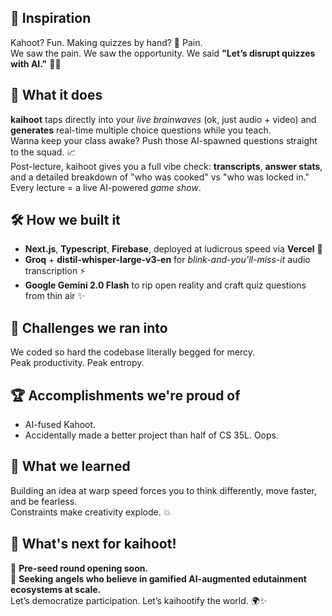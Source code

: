 ## 🚀 Inspiration  
Kahoot? Fun. Making quizzes by hand? 🤢 Pain.  
We saw the pain. We saw the opportunity. We said **"Let’s disrupt quizzes with AI."** 🤖🔥

## 🧠 What it does  
**kaihoot** taps directly into your *live brainwaves* (ok, just audio + video) and **generates** real-time multiple choice questions while you teach.  
Wanna keep your class awake? Push those AI-spawned questions straight to the squad. 📈  
Post-lecture, kaihoot gives you a full vibe check: **transcripts**, **answer stats**, and a detailed breakdown of "who was cooked" vs "who was locked in."  
Every lecture = a live AI-powered *game show*.

## 🛠️ How we built it  
- **Next.js**, **Typescript**, **Firebase**, deployed at ludicrous speed via **Vercel** 🚀  
- **Groq** + **distil-whisper-large-v3-en** for *blink-and-you’ll-miss-it* audio transcription ⚡  
- **Google Gemini 2.0 Flash** to rip open reality and craft quiz questions from thin air ✨  

## 😤 Challenges we ran into  
We coded so hard the codebase literally begged for mercy.  
Peak productivity. Peak entropy.

## 🏆 Accomplishments we're proud of  
- AI-fused Kahoot.  
- Accidentally made a better project than half of CS 35L. Oops.

## 🧪 What we learned  
Building an idea at warp speed forces you to think differently, move faster, and be fearless.  
Constraints make creativity explode. 💥

## 🚀 What's next for kaihoot!  
🚨 **Pre-seed round opening soon.**  
🚨 **Seeking angels who believe in gamified AI-augmented edutainment ecosystems at scale.**  
Let’s democratize participation. Let’s kaihootify the world. 🌍✨